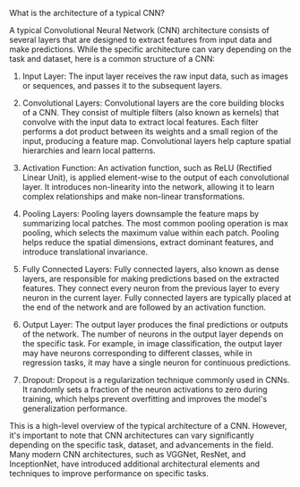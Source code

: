 What is the architecture of a typical CNN?

A typical Convolutional Neural Network (CNN) architecture consists of several layers that are designed to extract features from input data and make predictions. While the specific architecture can vary depending on the task and dataset, here is a common structure of a CNN:

1. Input Layer: The input layer receives the raw input data, such as images or sequences, and passes it to the subsequent layers.

2. Convolutional Layers: Convolutional layers are the core building blocks of a CNN. They consist of multiple filters (also known as kernels) that convolve with the input data to extract local features. Each filter performs a dot product between its weights and a small region of the input, producing a feature map. Convolutional layers help capture spatial hierarchies and learn local patterns.

3. Activation Function: An activation function, such as ReLU (Rectified Linear Unit), is applied element-wise to the output of each convolutional layer. It introduces non-linearity into the network, allowing it to learn complex relationships and make non-linear transformations.

4. Pooling Layers: Pooling layers downsample the feature maps by summarizing local patches. The most common pooling operation is max pooling, which selects the maximum value within each patch. Pooling helps reduce the spatial dimensions, extract dominant features, and introduce translational invariance.

5. Fully Connected Layers: Fully connected layers, also known as dense layers, are responsible for making predictions based on the extracted features. They connect every neuron from the previous layer to every neuron in the current layer. Fully connected layers are typically placed at the end of the network and are followed by an activation function.

6. Output Layer: The output layer produces the final predictions or outputs of the network. The number of neurons in the output layer depends on the specific task. For example, in image classification, the output layer may have neurons corresponding to different classes, while in regression tasks, it may have a single neuron for continuous predictions.

7. Dropout: Dropout is a regularization technique commonly used in CNNs. It randomly sets a fraction of the neuron activations to zero during training, which helps prevent overfitting and improves the model's generalization performance.

This is a high-level overview of the typical architecture of a CNN. However, it's important to note that CNN architectures can vary significantly depending on the specific task, dataset, and advancements in the field. Many modern CNN architectures, such as VGGNet, ResNet, and InceptionNet, have introduced additional architectural elements and techniques to improve performance on specific tasks.
